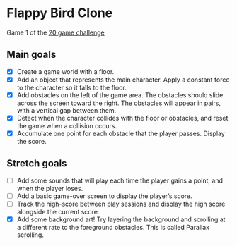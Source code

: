# Flappy Bird Clone

Game 1 of the [20 game challenge](https://20_games_challenge.gitlab.io/challenge/)

## Main goals

- [x] Create a game world with a floor.
- [x] Add an object that represents the main character. Apply a constant force to
      the character so it falls to the floor.
- [x] Add obstacles on the left of the game area. The obstacles should slide across
      the screen toward the right. The obstacles will appear in pairs, with a
      vertical gap between them.
- [x] Detect when the character collides with the floor or obstacles, and reset
      the game when a collision occurs.
- [x] Accumulate one point for each obstacle that the player passes. Display
      the score.

## Stretch goals

- [ ] Add some sounds that will play each time the player gains a point, and
      when the player loses.
- [ ] Add a basic game-over screen to display the player’s score.
- [ ] Track the high-score between play sessions and display the high score
      alongside the current score.
- [x] Add some background art! Try layering the background and scrolling at a
      different rate to the foreground obstacles. This is called Parallax scrolling.
